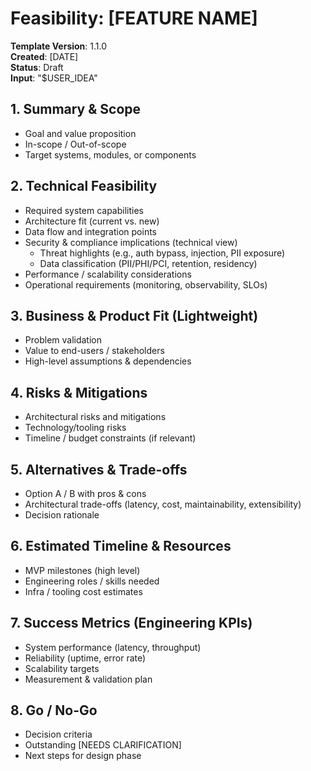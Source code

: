 # Feasibility: [FEATURE NAME]

**Template Version**: 1.1.0  
**Created**: [DATE]  
**Status**: Draft  
**Input**: "$USER_IDEA"

## 1. Summary & Scope
- Goal and value proposition
- In-scope / Out-of-scope
- Target systems, modules, or components

## 2. Technical Feasibility
- Required system capabilities
- Architecture fit (current vs. new)
- Data flow and integration points
- Security & compliance implications (technical view)
  - Threat highlights (e.g., auth bypass, injection, PII exposure)
  - Data classification (PII/PHI/PCI, retention, residency)
- Performance / scalability considerations
- Operational requirements (monitoring, observability, SLOs)

## 3. Business & Product Fit (Lightweight)
- Problem validation
- Value to end-users / stakeholders
- High-level assumptions & dependencies

## 4. Risks & Mitigations
- Architectural risks and mitigations
- Technology/tooling risks
- Timeline / budget constraints (if relevant)

## 5. Alternatives & Trade-offs
- Option A / B with pros & cons
- Architectural trade-offs (latency, cost, maintainability, extensibility)
- Decision rationale

## 6. Estimated Timeline & Resources
- MVP milestones (high level)
- Engineering roles / skills needed
- Infra / tooling cost estimates

## 7. Success Metrics (Engineering KPIs)
- System performance (latency, throughput)
- Reliability (uptime, error rate)
- Scalability targets
- Measurement & validation plan

## 8. Go / No-Go
- Decision criteria
- Outstanding [NEEDS CLARIFICATION]
- Next steps for design phase
